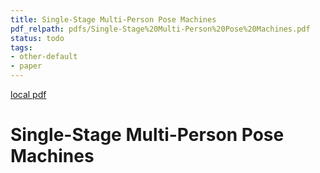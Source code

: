 ```yaml
---
title: Single-Stage Multi-Person Pose Machines
pdf_relpath: pdfs/Single-Stage%20Multi-Person%20Pose%20Machines.pdf
status: todo
tags:
- other-default
- paper
---
```


[local pdf](../../../pdfs/Single-Stage%20Multi-Person%20Pose%20Machines.pdf)

# Single-Stage Multi-Person Pose Machines

